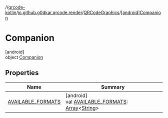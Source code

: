 //[qrcode-kotlin](../../../../index.md)/[io.github.g0dkar.qrcode.render](../../index.md)/[QRCodeGraphics](../index.md)/[[android]Companion](index.md)

# Companion

[android]\
object [Companion](index.md)

## Properties

| Name | Summary |
|---|---|
| [AVAILABLE_FORMATS](-a-v-a-i-l-a-b-l-e_-f-o-r-m-a-t-s.md) | [android]<br>val [AVAILABLE_FORMATS](-a-v-a-i-l-a-b-l-e_-f-o-r-m-a-t-s.md): [Array](https://kotlinlang.org/api/latest/jvm/stdlib/kotlin/-array/index.html)&lt;[String](https://kotlinlang.org/api/latest/jvm/stdlib/kotlin/-string/index.html)&gt; |
